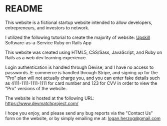 # README

This website is a fictional startup website intended to allow developers,
entrepreneurs, and investors to network.



I utilized the following tutorial to create the majority of website: 
[Upskill](http://upskillcourses.com) Software-as-a-Service Ruby on Rails App



This website was created using HTML5, CSS/Sass, JavaScript, and Ruby on Rails as
a web dev learning experience.



Login authentication is handled through Devise, and I have no access to passwords.
E-commerce is handled through Stripe, and signing up for the "Pro" plan will not 
actually charge you, and you can enter fake details such as 4111-1111-1111-1111 
for card number and 123 for CVV in order to view the "Pro" versions of the website.


The website is hosted at the following URL: https://www.devmatchproject.com/


I hope you enjoy, and please send any bug reports via the "Contact Us" form on
the website, or by simply emailing me at: logan.herzog@gmail.com
